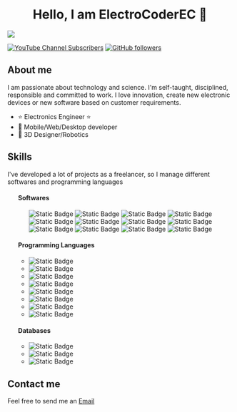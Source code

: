 <div align="center">
<h1 align="center">Hello, I am ElectroCoderEC 👋</h1>
</div>
<img src="https://imgur.com/8fmk3Md.png">



[![YouTube Channel Subscribers](https://img.shields.io/youtube/channel/subscribers/UCSFuCPnuj9d379TgGQ880sw?style=social)](https://youtube.com/sebastiancuenca4482?sub_confirmation=1)
[![GitHub followers](https://img.shields.io/github/followers/ElectroCoderEC?style=social)](https://github.com/ElectroCoderEC)


## About me

I am passionate about technology and science. I'm self-taught, disciplined, responsible and committed to work. I love innovation, create new electronic devices or new software based on customer requirements. 

- ⭐ Electronics Engineer ⭐
- 📲 Mobile/Web/Desktop developer
- 🤖 3D Designer/Robotics



## Skills

I've developed a lot of projects as a freelancer, so I manage different softwares and programming languages  

<ol class="skills-groups-list">
  <div class="skills-group">
    <h4 class="subtitle">Softwares</h4>
    <ul>
      <img alt="Static Badge" src="https://img.shields.io/badge/Arduino-green?style=plastic&logo=arduino">
      <img alt="Static Badge" src="https://img.shields.io/badge/LabVIEW-black?style=plastic&logo=LABVIEW">
      <img alt="Static Badge" src="https://img.shields.io/badge/MATLAB-orange?style=plastic&logo=MATLAB">
      <img alt="Static Badge" src="https://img.shields.io/badge/Unity-black?style=plastic&logo=unity">
      <img alt="Static Badge" src="https://img.shields.io/badge/Node-RED-red?style=plastic&logo=node-red">
      <img alt="Static Badge" src="https://img.shields.io/badge/TIA-PORTAL-purple?style=plastic&logo=siemens">
      <img alt="Static Badge" src="https://img.shields.io/badge/Factory%20I%2FO-black?style=plastic&logo=siemens">     
      <img alt="Static Badge" src="https://img.shields.io/badge/Android%20Studio-blue?style=plastic&logo=android">
      <img alt="Static Badge" src="https://img.shields.io/badge/EAGLE-PCB-brown?style=plastic&logo=eagle">
      <img alt="Static Badge" src="https://img.shields.io/badge/Altium%20Designer-black?style=plastic&logo=altium%20designer">
      <img alt="Static Badge" src="https://img.shields.io/badge/SolidWorks-red?style=plastic&logo=dassaultsystemes">
      <img alt="Static Badge" src="https://img.shields.io/badge/Fusion%20360-orange?style=plastic&logo=autodesk">
    </ul></div>
      
 <div class="skills-group">
   <h4 class="subtitle">Programming Languages</h4>
   <ul>
     <li><img alt="Static Badge" src="https://img.shields.io/badge/Python-white?style=social&logo=python"></li>
     <li><img alt="Static Badge" src="https://img.shields.io/badge/C%2B%2B-purple?style=social&logo=c%2B%2B"></li>
     <li><img alt="Static Badge" src="https://img.shields.io/badge/Javascript-yellow?style=social&logo=javascript"></li>
     <li><img alt="Static Badge" src="https://img.shields.io/badge/C%23-purple?style=social&logo=C%23"></li>
     <li><img alt="Static Badge" src="https://img.shields.io/badge/Dart-blue?style=social&logo=dart"></li>
     <li><img alt="Static Badge" src="https://img.shields.io/badge/PHP-%236761B6?style=social&logo=php"></li>
     <li><img alt="Static Badge" src="https://img.shields.io/badge/Java-White?style=social&logo=oracle"></li>
     <li><img alt="Static Badge" src="https://img.shields.io/badge/VHDL-white?style=social&logo=republicofgamers"></li>
   </ul></div>
     
 <div class="skills-group">
   <h4 class="subtitle">Databases</h4>
   <ul>
     <li><img alt="Static Badge" src="https://img.shields.io/badge/Firebase-orange?style=plastic&logo=firebase"></li>
     <li><img alt="Static Badge" src="https://img.shields.io/badge/MongoDB-green?style=plastic&logo=mongodb"></li>
      <li><img alt="Static Badge" src="https://img.shields.io/badge/MySQL-blue?style=plastic&logo=mysql"></li>
   </ul>
 </div></ol>
                                                                            

## Contact me

Feel free to send me an <a href = "mailto: sebastiancuenca1@gmail.com">Email</a>

<!--
**ElectroCoderEC/ElectroCoderEC** is a ✨ _special_ ✨ repository because its `README.md` (this file) appears on your GitHub profile.

Here are some ideas to get you started:

- 🔭 I’m currently working on ...
- 🌱 I’m currently learning ...
- 👯 I’m looking to collaborate on ...
- 🤔 I’m looking for help with ...
- 💬 Ask me about ...
- 📫 How to reach me: ...
- 😄 Pronouns: ...
- ⚡ Fun fact: ...
-->
